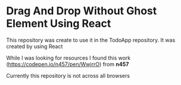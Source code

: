 # Drag And Drop Without Ghost Element Using React
This repository was create to use it in the TodoApp repository. It was created by using React

While I was looking for resources I found this work (https://codepen.io/n457/pen/WwjrrO) from **n457**

Currently this repository is not across all browsers